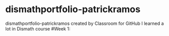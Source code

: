 # dismathportfolio-patrickramos
dismathportfolio-patrickramos created by Classroom for GitHub
I learned a lot in Dismath course
#Week 1:
